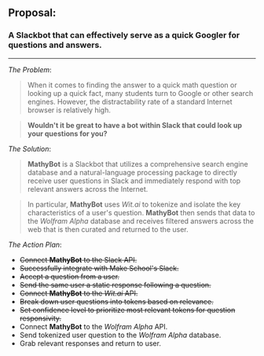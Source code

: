 ## Proposal:
### A Slackbot that can effectively serve as a quick Googler for questions and answers.

***

_The Problem_:

> When it comes to finding the answer to a quick math question or looking up a quick fact, many students turn to Google or other search engines. However, the distractability rate of a standard Internet browser is relatively high. 

> **Wouldn't it be great to have a bot within Slack that could look up your questions for you?**

_The Solution_:

> **MathyBot** is a Slackbot that utilizes a comprehensive search engine database and a natural-language processing package to directly receive user questions in Slack and immediately respond with top relevant answers across the Internet. 

> In particular, **MathyBot** uses _Wit.ai_ to tokenize and isolate the key characteristics of a user's question. **MathyBot** then sends that data to the _Wolfram Alpha_ database and receives filtered answers across the web that is then curated and returned to the user.

_The Action Plan_:

* ~~Connect **MathyBot** to the Slack API.~~
* ~~Successfully integrate with Make School's Slack.~~
* ~~Accept a question from a user.~~
* ~~Send the same user a static response following a question.~~
* ~~Connect **MathyBot** to the _Wit.ai_ API.~~
* ~~Break down user questions into tokens based on relevance.~~
* ~~Set confidence level to prioritize most relevant tokens for question responsivity.~~
* Connect **MathyBot** to the _Wolfram Alpha_ API.
* Send tokenized user question to the _Wolfram Alpha_ database.
* Grab relevant responses and return to user.